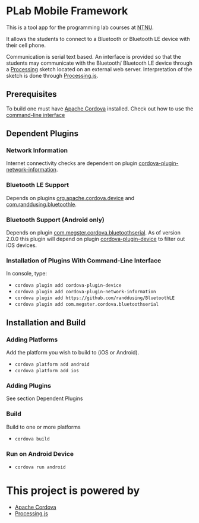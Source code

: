 PLab Mobile Framework
=====================

This is a tool app for the programming lab courses at [NTNU][7].

It allows the students to connect to a Bluetooth or Bluetooth LE device with
their cell phone.

Communication is serial text based. An interface is provided so that the
students may communicate with the Bluetooth/ Bluetooth LE device through a
[Processing][2] sketch located on an external web server. Interpretation of the
sketch is done through [Processing.js][3].

Prerequisites
---
To build one must have [Apache Cordova][1] installed. Check out how to use the
[command-line interface](http://cordova.apache.org/docs/en/4.0.0/guide_cli_index.mt.html)

Dependent Plugins
---

### Network Information
Internet connectivity checks are dependent on plugin
[cordova-plugin-network-information][8].

### Bluetooth LE Support
Depends on plugins [org.apache.cordova.device][5] and
[com.randdusing.bluetoothle][4].

### Bluetooth Support (Android only)
Depends on plugin [com.megster.cordova.bluetoothserial][6].
As of version 2.0.0 this plugin will depend on plugin
[cordova-plugin-device][5] to filter out iOS devices.

### Installation of Plugins With Command-Line Interface
In console, type:
* `cordova plugin add cordova-plugin-device`
* `cordova plugin add cordova-plugin-network-information`
* `cordova plugin add https://github.com/randdusing/BluetoothLE`
* `cordova plugin add com.megster.cordova.bluetoothserial`

Installation and Build
---

### Adding Platforms
Add the platform you wish to build to (iOS or Android).
* `cordova platform add android`
* `cordova platform add ios`

### Adding Plugins
See section Dependent Plugins

### Build
Build to one or more platforms
* `cordova build`

### Run on Android Device
* `cordova run android`

This project is powered by
===
* [Apache Cordova][1]
* [Processing.js][3]

[1]: http://cordova.apache.org			"Cordova"
[2]: https://processing.org			"Processing"
[3]: http://processingjs.org			"Processing.js"
[4]: https://github.com/randdusing/BluetoothLE	"Randdusing BluetoothLE"
[5]: http://npmjs.com/package/cordova-plugin-device	"device"
[6]: http://plugins.cordova.io/#/package/com.megster.cordova.bluetoothserial "Bluetooth serial"
[7]: http://www.ntnu.edu	"Norwegian University of Science and Technology - NTNU" 
[8]: http://www.npmjs.com/package/cordova-plugin-network-information	"Cordova Network Information Plugin"
